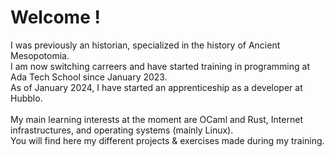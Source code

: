 <h1>Welcome !</h1>

I was previously an historian, specialized in the history of Ancient Mesopotomia.
<br>I am now switching carreers and have started training in programming at <a url="https://adatechschool.fr/">Ada Tech School</a> since January 2023.
<br>As of January 2024, I have started an apprenticeship as a developer at <a url="https://hubblo.org/">Hubblo</a>.
<br>
<br>My main learning interests at the moment are OCaml and Rust, Internet infrastructures, and operating systems (mainly Linux).
<br>You will find here my different projects & exercises made during my training.


